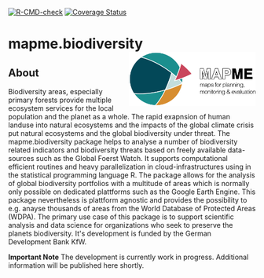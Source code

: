 <!-- badges: start -->
  [![R-CMD-check](https://github.com/mapme-initiative/mapme.biodiversity/workflows/R-CMD-check/badge.svg)](https://github.com/mapme-initiative/mapme.biodiversity/actions)
  [![Coverage Status](https://img.shields.io/codecov/c/github/mapme-initiative/mapme.biodiversity/master.svg)](https://codecov.io/github/mapme-initiative/mapme.biodiversity?branch=master)
  <!-- badges: end -->

# mapme.biodiversity <img src="man/figures/logo.png" align="right" height="110"/>

## About

Biodiversity areas, especially primary forests provide multiple ecosystem services for the local population and the planet as a whole. The rapid exapnsion of human landuse into natural ecosystems and the impacts of the global climate crisis put natural ecosystems and the global biodiversity under threat. The mapme.biodiversity
package helps to analyse a number of biodiversity related indicators and biodiversity threats based on freely available data-sources such as the Global Foerst Watch. It supports computational efficient routines and heavy parallelization in cloud-infrastructures using in the statistical programming language R. The package allows for the analysis of global biodiversity portfolios with a multitude of areas which is normally only possible on dedicated plattforms such as the Google Earth Engine. This package nevertheless is plattform agnostic and provides the possibility to e.g. anayse thousands of areas from the World Database of Protected Areas (WDPA). The primary use case of this package is to support scientific analysis and data science for organizations who seek to preserve the planets biodiversity. It's development is funded by the German Development Bank KfW.  


**Important Note** 
The development is currently work in progress. Additional information will be published here shortly.
